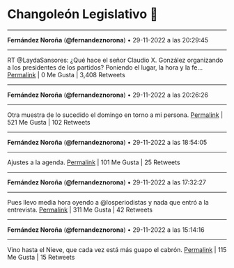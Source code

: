 # Changoleón Legislativo 🙈
*****
**Fernández Noroña** (**@fernandeznorona**) • 29-11-2022 a las 20:29:45
*****
RT @LaydaSansores: ¿Qué hace el señor Claudio X. González organizando a los presidentes de los partidos? Poniendo el lugar, la hora y la fe…
[Permalink](https://twitter.com/fernandeznorona/status/1597810086340046850) | 0 Me Gusta | 3,408 Retweets
*****
**Fernández Noroña** (**@fernandeznorona**) • 29-11-2022 a las 20:26:26
*****
Otra muestra de lo sucedido el domingo en torno a mi persona.
[Permalink](https://twitter.com/fernandeznorona/status/1597809254005501954) | 521 Me Gusta | 102 Retweets
*****
**Fernández Noroña** (**@fernandeznorona**) • 29-11-2022 a las 18:54:05
*****
Ajustes a la agenda.
[Permalink](https://twitter.com/fernandeznorona/status/1597786012398194688) | 101 Me Gusta | 25 Retweets
*****
**Fernández Noroña** (**@fernandeznorona**) • 29-11-2022 a las 17:32:27
*****
Pues llevo media hora oyendo a @losperiodistas y nada que entró a la entrevista.
[Permalink](https://twitter.com/fernandeznorona/status/1597765466923028482) | 311 Me Gusta | 42 Retweets
*****
**Fernández Noroña** (**@fernandeznorona**) • 29-11-2022 a las 15:14:16
*****
Vino hasta el Nieve, que cada vez está más guapo el cabrón.
[Permalink](https://twitter.com/fernandeznorona/status/1597730694658072576) | 115 Me Gusta | 15 Retweets